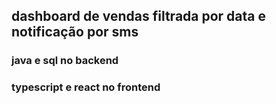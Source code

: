 ## dashboard de vendas filtrada por data e notificação por sms 
### java e sql no backend
### typescript e react no frontend
